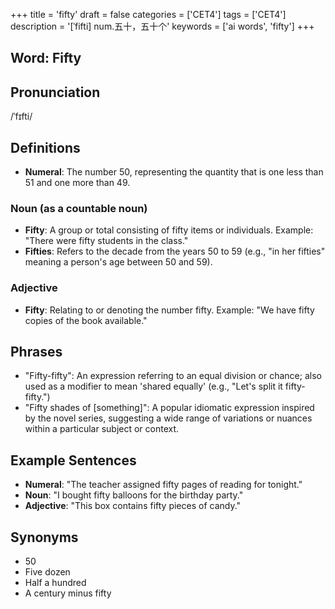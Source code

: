+++
title = 'fifty'
draft = false
categories = ['CET4']
tags = ['CET4']
description = '[ˈfifti] num.五十，五十个'
keywords = ['ai words', 'fifty']
+++

## Word: Fifty

## Pronunciation
/ˈfɪfti/

## Definitions
- **Numeral**: The number 50, representing the quantity that is one less than 51 and one more than 49.

### Noun (as a countable noun)
- **Fifty**: A group or total consisting of fifty items or individuals. Example: "There were fifty students in the class."
- **Fifties**: Refers to the decade from the years 50 to 59 (e.g., "in her fifties" meaning a person's age between 50 and 59).
  
### Adjective
- **Fifty**: Relating to or denoting the number fifty. Example: "We have fifty copies of the book available."

## Phrases
- "Fifty-fifty": An expression referring to an equal division or chance; also used as a modifier to mean 'shared equally' (e.g., "Let's split it fifty-fifty.")
- "Fifty shades of [something]": A popular idiomatic expression inspired by the novel series, suggesting a wide range of variations or nuances within a particular subject or context.

## Example Sentences
- **Numeral**: "The teacher assigned fifty pages of reading for tonight."
- **Noun**: "I bought fifty balloons for the birthday party."
- **Adjective**: "This box contains fifty pieces of candy."

## Synonyms
- 50
- Five dozen
- Half a hundred
- A century minus fifty

